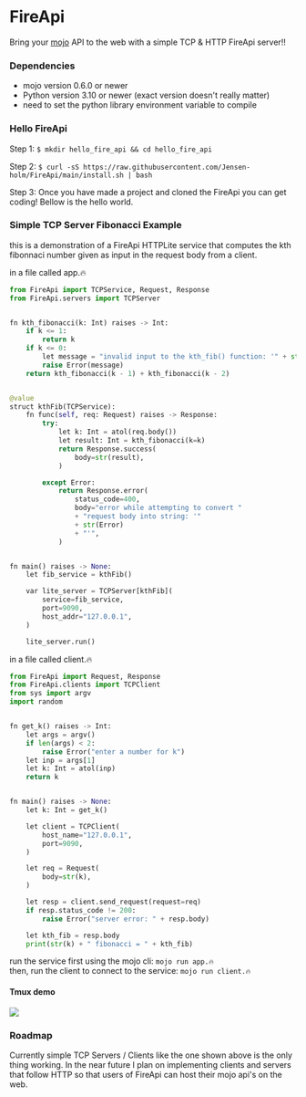 # FireApi

Bring your [mojo](https://www.modular.com/max/mojo) API to the web with a simple TCP & HTTP FireApi server!!

### Dependencies
 - mojo version 0.6.0 or newer
 - Python version 3.10 or newer (exact version doesn't really matter)
 - need to set the python library environment variable to compile

### Hello FireApi
Step 1: `$ mkdir hello_fire_api && cd hello_fire_api` <br>

Step 2: `$ curl -sS https://raw.githubusercontent.com/Jensen-holm/FireApi/main/install.sh | bash`

Step 3: Once you have made a project and cloned the FireApi you can get coding! Bellow is the hello world.


### Simple TCP Server Fibonacci Example

this is a demonstration of a FireApi HTTPLite service that computes the kth fibonnaci number given as input in the request body from a client.

in a file called app.🔥
```py
from FireApi import TCPService, Request, Response
from FireApi.servers import TCPServer


fn kth_fibonacci(k: Int) raises -> Int:
    if k <= 1:
        return k
    if k <= 0:
        let message = "invalid input to the kth_fib() function: '" + str(k) + "'"
        raise Error(message)
    return kth_fibonacci(k - 1) + kth_fibonacci(k - 2)


@value
struct kthFib(TCPService):
    fn func(self, req: Request) raises -> Response:
        try:
            let k: Int = atol(req.body())
            let result: Int = kth_fibonacci(k=k)
            return Response.success(
                body=str(result),
            )

        except Error:
            return Response.error(
                status_code=400,
                body="error while attempting to convert "
                + "request body into string: '"
                + str(Error)
                + "'",
            )


fn main() raises -> None:
    let fib_service = kthFib()

    var lite_server = TCPServer[kthFib](
        service=fib_service,
        port=9090,
        host_addr="127.0.0.1",
    )

    lite_server.run()
```

in a file called client.🔥
```py
from FireApi import Request, Response
from FireApi.clients import TCPClient
from sys import argv
import random


fn get_k() raises -> Int:
    let args = argv()
    if len(args) < 2:
        raise Error("enter a number for k")
    let inp = args[1]
    let k: Int = atol(inp)
    return k


fn main() raises -> None:
    let k: Int = get_k()

    let client = TCPClient(
        host_name="127.0.0.1",
        port=9090,
    )

    let req = Request(
        body=str(k),
    )

    let resp = client.send_request(request=req)
    if resp.status_code != 200:
        raise Error("server error: " + resp.body)

    let kth_fib = resp.body
    print(str(k) + " fibonacci = " + kth_fib)
```

run the service first using the mojo cli: `mojo run app.🔥` <br>
then, run the client to connect to the service: `mojo run client.🔥` <br>


#### Tmux demo

![](https://github.com/Jensen-holm/FireApi/blob/main/demo/tmux_fibonacci_demo.gif)


### Roadmap

Currently simple TCP Servers / Clients like the one shown above is the only thing working. In the near future I plan on implementing clients and servers that follow HTTP so that users of FireApi can host their mojo api's on the web.
